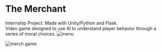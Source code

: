 # The Merchant
Internship Project. Made with Unity/Python and Flask.<br>
Video game designed to use AI to understand player behavior through a series of moral choices.
![menu](https://github.com/Kuriboss/TheMerchant/assets/78835067/9abac84b-b197-496b-8cfd-cdc803a1eda0)


![merch game](https://github.com/Kuriboss/TheMerchant/assets/78835067/5d8b4c71-94d9-4337-a404-45f09cfaabcd)

